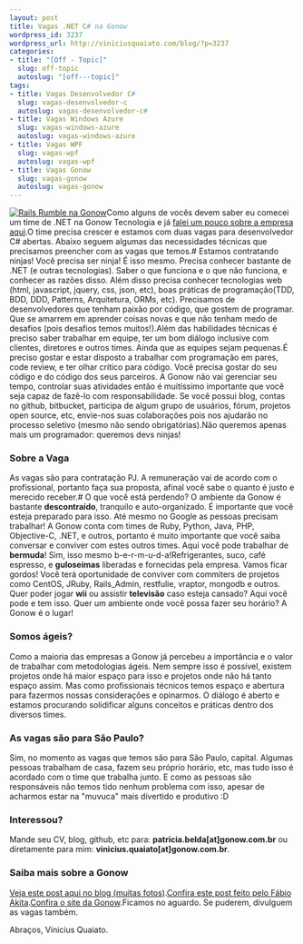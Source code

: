 ```yaml
--- 
layout: post
title: Vagas .NET C# na Gonow
wordpress_id: 3237
wordpress_url: http://viniciusquaiato.com/blog/?p=3237
categories: 
- title: "[Off - Topic]"
  slug: off-topic
  autoslug: "[off---topic]"
tags: 
- title: Vagas Desenvolvedor C#
  slug: vagas-desenvolvedor-c
  autoslug: vagas-desenvolvedor-c#
- title: Vagas Windows Azure
  slug: vagas-windows-azure
  autoslug: vagas-windows-azure
- title: Vagas WPF
  slug: vagas-wpf
  autoslug: vagas-wpf
- title: Vagas Gonow
  slug: vagas-gonow
  autoslug: vagas-gonow
---
```

[![](http://viniciusquaiato.com/images_posts/IMG_0673_original-300x224.jpg "Rails Rumble na Gonow")](http://viniciusquaiato.com/images_posts/IMG_0673_original.jpg)Como alguns de vocês devem saber eu comecei um time de .NET na Gonow Tecnologia e já [falei um pouco sobre a empresa aqui](http://viniciusquaiato.com/blog/gonow-tecnologia/).O time precisa crescer e estamos com duas vagas para desenvolvedor C# abertas. Abaixo seguem algumas das necessidades técnicas que precisamos preencher com as vagas que temos.# Estamos contratando ninjas!
Você precisa ser ninja! É isso mesmo. Precisa conhecer bastante de .NET (e outras tecnologias). Saber o que funciona e o que não funciona, e conhecer as razões disso. Além disso precisa conhecer tecnologias web (html, javascript, jquery, css, json, etc), boas práticas de programação(TDD, BDD, DDD, Patterns, Arquitetura, ORMs, etc). Precisamos de desenvolvedores que tenham paixão por código, que gostem de programar. Que se amarrem em aprender coisas novas e que não tenham medo de desafios (pois desafios temos muitos!).Além das habilidades técnicas é preciso saber trabalhar em equipe, ter um bom diálogo inclusive com clientes, diretores e outros times. Ainda que as equipes sejam pequenas.É preciso gostar e estar disposto a trabalhar com programação em pares, code review, e ter olhar crítico para código. Você precisa gostar do seu código e do código dos seus parceiros. A Gonow não vai gerenciar seu tempo, controlar suas atividades então é muitíssimo importante que você seja capaz de fazê-lo com responsabilidade. Se você possui blog, contas no github, bitbucket, participa de algum grupo de usuários, fórum, projetos open source, etc, envie-nos suas colaborações pois nos ajudarão no processo seletivo (mesmo não sendo obrigatórias).Não queremos apenas mais um programador: queremos devs ninjas!

### Sobre a Vaga
As vagas são para contratação PJ. A remuneração vai de acordo com o profissional, portanto faça sua proposta, afinal você sabe o quanto é justo e merecido receber.# O que você está perdendo?
O ambiente da Gonow é bastante **descontraído**, tranquilo e auto-organizado. É importante que você esteja preparado para isso. Até mesmo no Google as pessoas precisam trabalhar! A Gonow conta com times de Ruby, Python, Java, PHP, Objective-C, .NET, e outros, portanto é muito importante que você saiba conversar e conviver com estes outros times. Aqui você pode trabalhar de **bermuda**! Sim, isso mesmo b-e-r-m-u-d-a!Refrigerantes, suco, café espresso, e **guloseimas** liberadas e fornecidas pela empresa. Vamos ficar gordos! Você terá oportunidade de conviver com commiters de projetos como CentOS, JRuby, Rails_Admin, restfulie, vraptor, mongodb e outros. Quer poder jogar **wii** ou assistir **televisão** caso esteja cansado? Aqui você pode e tem isso. Quer um ambiente onde você possa fazer seu horário? A Gonow é o lugar!

### Somos ágeis?
Como a maioria das empresas a Gonow já percebeu a importância e o valor de trabalhar com metodologias ágeis. Nem sempre isso é possível, existem projetos onde há maior espaço para isso e projetos onde não há tanto espaço assim. Mas como profissionais técnicos temos espaço e abertura para fazermos nossas considerações e opinarmos. O diálogo é aberto e estamos procurando solidificar alguns conceitos e práticas dentro dos diversos times.

### As vagas são para São Paulo?
Sim, no momento as vagas que temos são para São Paulo, capital. Algumas pessoas trabalham de casa, fazem seu próprio horário, etc, mas tudo isso é acordado com o time que trabalha junto. E como as pessoas são responsáveis não temos tido nenhum problema com isso, apesar de acharmos estar na "muvuca" mais divertido e produtivo :D

### Interessou?
Mande seu CV, blog, github, etc para: **patricia.belda[at]gonow.com.br** ou diretamente para mim: **vinicius.quaiato[at]gonow.com.br**.

### Saiba mais sobre a Gonow
[Veja este post aqui no blog (muitas fotos)](http://viniciusquaiato.com/blog/gonow-tecnologia/).[Confira este post feito pelo Fábio Akita](http://akitaonrails.com/2010/08/16/off-topic-minha-carreira-rails-fase-4-agora-na-gonow).[Confira o site da Gonow](http://www.gonow.com.br).Ficamos no aguardo. Se puderem, divulguem as vagas também.

Abraços,
Vinicius Quaiato.

